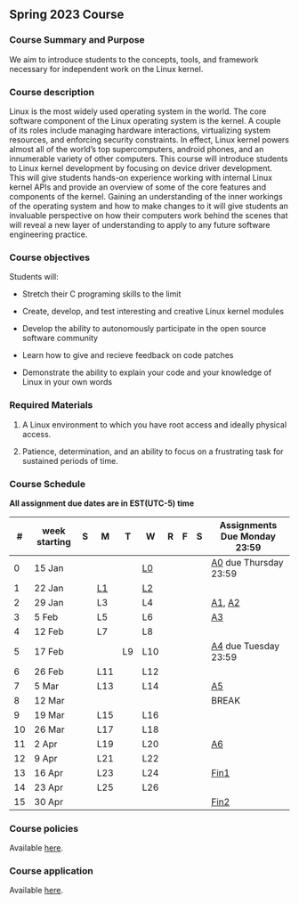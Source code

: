 ## Spring 2023 Course

### Course Summary and Purpose

We aim to introduce students to the concepts, tools, and framework necessary for independent work on the Linux kernel.

### Course description

Linux is the most widely used operating system in the world. The core software component of the Linux operating system is the kernel. A couple of its roles include managing hardware interactions, virtualizing system resources, and enforcing security constraints. In effect, Linux kernel powers almost all of the world’s top supercomputers, android phones, and an innumerable variety of other computers. This course will introduce students to Linux kernel development by focusing on device driver development. This will give students hands-on experience working with internal Linux kernel APIs and provide an overview of some of the core features and components of the kernel. Gaining an understanding of the inner workings of the operating system and how to make changes to it will give students an invaluable perspective on how their computers work behind the scenes that will reveal a new layer of understanding to apply to any future software engineering practice.

### Course objectives

Students will:

* Stretch their C programing skills to the limit

* Create, develop, and test interesting and creative Linux kernel modules

* Develop the ability to autonomously participate in the open source software community

* Learn how to give and recieve feedback on code patches

* Demonstrate the ability to explain your code and your knowledge of Linux in your own words

### Required Materials

1. A Linux environment to which you have root access and ideally physical access.

2. Patience, determination, and an ability to focus on a frustrating task for sustained periods of time.

### Course Schedule

**All assignment due dates are in EST(UTC-5) time**

|#| week starting|S|M|T|W|R|F|S|Assignments Due Monday 23:59|
|--|--|--|--|--|--|--|--|--|--|
|0| 15 Jan||||[L0](course_spring23_L0.html)||||[A0](A0.html) due Thursday 23:59|
|1| 22 Jan||[L1](course_spring23_L1.html)||[L2](course_spring23_L2.html)|||||
|2| 29 Jan||L3||L4||||[A1](A1.html), [A2](A2.html)|
|3| 5 Feb||L5||L6||||[A3](A3.html)|
|4| 12 Feb||L7||L8|||||
|5| 17 Feb|||L9|L10||||[A4](A4.html) due Tuesday 23:59|
|6| 26 Feb||L11||L12|||||
|7| 5 Mar||L13||L14||||[A5](A5.html)|
|8| 12 Mar||||||||BREAK|
|9| 19 Mar||L15||L16|||||
|10| 26 Mar||L17||L18|||||
|11| 2 Apr||L19||L20||||[A6](A6.html)|
|12| 9 Apr||L21||L22|||||
|13| 16 Apr||L23||L24||||[Fin1](fin1.html)|
|14| 23 Apr||L25||L26|||||
|15| 30 Apr||||||||[Fin2](fin2.html)|


### Course policies

Available [here](course_policies.html).

### Course application

Available [here](course_application.html).
